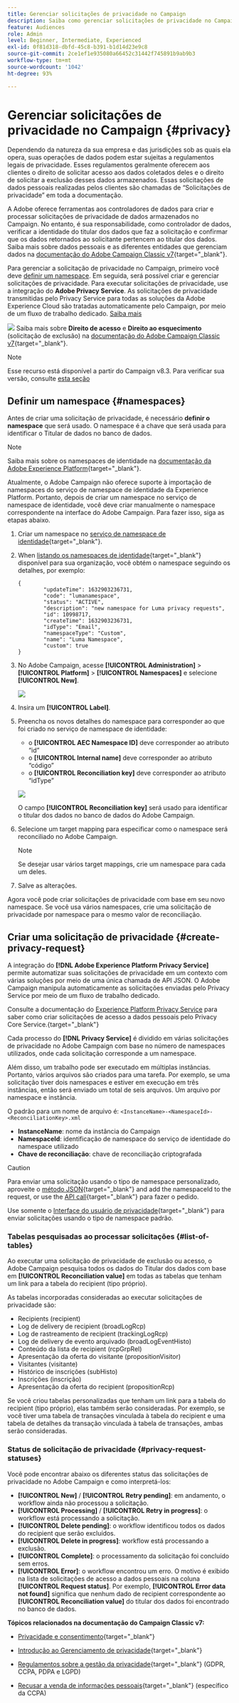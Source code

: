 ```yaml
---
title: Gerenciar solicitações de privacidade no Campaign
description: Saiba como gerenciar solicitações de privacidade no Campaign
feature: Audiences
role: Admin
level: Beginner, Intermediate, Experienced
exl-id: 0f81d318-dbfd-45c8-b391-b1d14d23e9c8
source-git-commit: 2ce1ef1e935080a66452c31442f745891b9ab9b3
workflow-type: tm+mt
source-wordcount: '1042'
ht-degree: 93%

---
```


# Gerenciar solicitações de privacidade no Campaign {#privacy}

Dependendo da natureza da sua empresa e das jurisdições sob as quais ela opera, suas operações de dados podem estar sujeitas a regulamentos legais de privacidade. Esses regulamentos geralmente oferecem aos clientes o direito de solicitar acesso aos dados coletados deles e o direito de solicitar a exclusão desses dados armazenados. Essas solicitações de dados pessoais realizadas pelos clientes são chamadas de “Solicitações de privacidade” em toda a documentação.

A Adobe oferece ferramentas aos controladores de dados para criar e processar solicitações de privacidade de dados armazenados no Campaign. No entanto, é sua responsabilidade, como controlador de dados, verificar a identidade do titular dos dados que faz a solicitação e confirmar que os dados retornados ao solicitante pertencem ao titular dos dados. Saiba mais sobre dados pessoais e as diferentes entidades que gerenciam dados na [documentação do Adobe Campaign Classic v7](https://experienceleague.adobe.com/docs/campaign-classic/using/getting-started/privacy/privacy-and-recommendations.html?lang=pt-BR#personal-data){target="_blank"}.


Para gerenciar a solicitação de privacidade no Campaign, primeiro você deve [definir um namespace](#namespaces). Em seguida, será possível criar e gerenciar solicitações de privacidade. Para executar solicitações de privacidade, use a integração do **Adobe Privacy Service**. As solicitações de privacidade transmitidas pelo Privacy Service para todas as soluções da Adobe Experience Cloud são tratadas automaticamente pelo Campaign, por meio de um fluxo de trabalho dedicado. [Saiba mais](#create-privacy-request)

![](../assets/do-not-localize/speech.png) Saiba mais sobre **Direito de acesso** e **Direito ao esquecimento** (solicitação de exclusão) na [documentação do Adobe Campaign Classic v7](https://experienceleague.adobe.com/docs/campaign-classic/using/getting-started/privacy/privacy-management.html?lang=pt-BR#right-access-forgotten){target="_blank"}.


>[!NOTE]
>
>Esse recurso está disponível a partir do Campaign v8.3. Para verificar sua versão, consulte [esta seção](compatibility-matrix.md#how-to-check-your-campaign-version-and-buildversion)

## Definir um namespace {#namespaces}

Antes de criar uma solicitação de privacidade, é necessário **definir o namespace** que será usado. O namespace é a chave que será usada para identificar o Titular de dados no banco de dados.

>[!NOTE]
>
>Saiba mais sobre os namespaces de identidade na [documentação da Adobe Experience Platform](https://experienceleague.adobe.com/docs/experience-platform/identity/namespaces.html?lang=pt-BR){target="_blank"}.

Atualmente, o Adobe Campaign não oferece suporte à importação de namespaces do serviço de namespace de identidade da Experience Platform. Portanto, depois de criar um namespace no serviço de namespace de identidade, você deve criar manualmente o namespace correspondente na interface do Adobe Campaign. Para fazer isso, siga as etapas abaixo.

<!--v7?
Three namespaces are available out-of-the-box: email, phone and mobile phone. If you need a different namespace (a recipient custom field, for example), you can create a new one from **[!UICONTROL Administration]** > **[!UICONTROL Platform]** > **[!UICONTROL Namespaces]**.

>[!NOTE]
>
>For optimal performance, it is recommended to use out-of-the-box namespaces.
-->

1. Criar um namespace no [serviço de namespace de identidade](https://developer.adobe.com/experience-platform-apis/references/identity-service/#tag/Identity-Namespace){target="_blank"}.

1. When [listando os namespaces de identidade](https://developer.adobe.com/experience-platform-apis/references/identity-service/#operation/getIdNamespaces){target="_blank"} disponível para sua organização, você obtém o namespace seguindo os detalhes, por exemplo:

   ```
   {
           "updateTime": 1632903236731,
           "code": "lumanamespace",
           "status": "ACTIVE",
           "description": "new namespace for Luma privacy requests",
           "id": 10998717,
           "createTime": 1632903236731,
           "idType": "Email",
           "namespaceType": "Custom",
           "name": "Luma Namespace",
           "custom": true
   }
   ```

1. No Adobe Campaign, acesse **[!UICONTROL Administration]** > **[!UICONTROL Platform]** > **[!UICONTROL Namespaces]** e selecione **[!UICONTROL New]**.

   ![](assets/privacy-namespaces-new.png)

1. Insira um **[!UICONTROL Label]**.

1. Preencha os novos detalhes do namespace para corresponder ao que foi criado no serviço de namespace de identidade:

   * o **[!UICONTROL AEC Namespace ID]** deve corresponder ao atributo “id”
   * o **[!UICONTROL Internal name]** deve corresponder ao atributo “código”
   * o **[!UICONTROL Reconciliation key]** deve corresponder ao atributo “idType”

   ![](assets/privacy-namespaces-details.png)

   O campo **[!UICONTROL Reconciliation key]** será usado para identificar o titular dos dados no banco de dados do Adobe Campaign.

1. Selecione um target mapping <!--(**[!UICONTROL Recipients]**, **[!UICONTROL Real time event]** or **[!UICONTROL Subscriptions]**)--> para especificar como o namespace será reconciliado no Adobe Campaign.

   >[!NOTE]
   >
   >Se desejar usar vários target mappings, crie um namespace para cada um deles.

1. Salve as alterações.

Agora você pode criar solicitações de privacidade com base em seu novo namespace. Se você usa vários namespaces, crie uma solicitação de privacidade por namespace para o mesmo valor de reconciliação.

## Criar uma solicitação de privacidade {#create-privacy-request}

A integração do **[!DNL Adobe Experience Platform Privacy Service]** permite automatizar suas solicitações de privacidade em um contexto com várias soluções por meio de uma única chamada de API JSON. O Adobe Campaign manipula automaticamente as solicitações enviadas pelo Privacy Service por meio de um fluxo de trabalho dedicado.

Consulte a documentação do [Experience Platform Privacy Service](https://experienceleague.adobe.com/docs/experience-platform/privacy/home.html?lang=pt-BR) para saber como criar solicitações de acesso a dados pessoais pelo Privacy Core Service.{target="_blank"}

Cada processo do **[!DNL Privacy Service]** é dividido em várias solicitações de privacidade no Adobe Campaign com base no número de namespaces utilizados, onde cada solicitação corresponde a um namespace.

Além disso, um trabalho pode ser executado em múltiplas instâncias. Portanto, vários arquivos são criados para uma tarefa. Por exemplo, se uma solicitação tiver dois namespaces e estiver em execução em três instâncias, então será enviado um total de seis arquivos. Um arquivo por namespace e instância.

O padrão para um nome de arquivo é: `<InstanceName>-<NamespaceId>-<ReconciliationKey>.xml`

* **InstanceName**: nome da instância do Campaign
* **NamespaceId**: identificação de namespace do serviço de identidade do namespace utilizado
* **Chave de reconciliação**: chave de reconciliação criptografada

>[!CAUTION]
>
>Para enviar uma solicitação usando o tipo de namespace personalizado, aproveite o [método JSON](https://experienceleague.adobe.com/docs/experience-platform/privacy/ui/user-guide.html?lang=pt-BR#json){target="_blank"} and add the namespaceId to the request, or use the [API call](https://experienceleague.adobe.com/docs/experience-platform/privacy/api/privacy-jobs.html?lang=br#access-delete){target="_blank"} para fazer o pedido.
>
>Use somente o [Interface do usuário de privacidade](https://experienceleague.adobe.com/docs/experience-platform/privacy/ui/user-guide.html?lang=br#request-builder){target="_blank"} para enviar solicitações usando o tipo de namespace padrão.

### Tabelas pesquisadas ao processar solicitações {#list-of-tables}

Ao executar uma solicitação de privacidade de exclusão ou acesso, o Adobe Campaign pesquisa todos os dados do Titular dos dados com base em **[!UICONTROL Reconciliation value]** em todas as tabelas que tenham um link para a tabela do recipient (tipo próprio). 

As tabelas incorporadas consideradas ao executar solicitações de privacidade são:

* Recipients (recipient)
* Log de delivery de recipient (broadLogRcp)
* Log de rastreamento de recipient (trackingLogRcp)
* Log de delivery de evento arquivado (broadLogEventHisto)
* Conteúdo da lista de recipient (rcpGrpRel)
* Apresentação da oferta do visitante (propositionVisitor)
* Visitantes (visitante)
* Histórico de inscrições (subHisto)
* Inscrições (inscrição)
* Apresentação da oferta do recipient (propositionRcp)

Se você criou tabelas personalizadas que tenham um link para a tabela do recipient (tipo próprio), elas também serão consideradas. Por exemplo, se você tiver uma tabela de transações vinculada à tabela do recipient e uma tabela de detalhes da transação vinculada à tabela de transações, ambas serão consideradas.
<!--
>[!CAUTION]
>
>If you perform Privacy batch requests using profile deletion workflows, please take into consideration the following remarks:
>* Profile deletion via workflows do not process children tables.
>* You need to handle the deletion for all the children tables.
>* Adobe recommends that you create an ETL workflow that add the lines to delete in the Privacy Access table and let the **[!UICONTROL Delete privacy requests data]** workflow perform the deletion. We suggest to limit to 200 profiles per day to delete for performance reasons.-->

### Status de solicitação de privacidade {#privacy-request-statuses}

Você pode encontrar abaixo os diferentes status das solicitações de privacidade no Adobe Campaign e como interpretá-los:

* **[!UICONTROL New]** / **[!UICONTROL Retry pending]**: em andamento, o workflow ainda não processou a solicitação.
* **[!UICONTROL Processing]** / **[!UICONTROL Retry in progress]**: o workflow está processando a solicitação.
* **[!UICONTROL Delete pending]**: o workflow identificou todos os dados do recipient que serão excluídos.
* **[!UICONTROL Delete in progress]**: workflow está processando a exclusão.
* **[!UICONTROL Complete]**: o processamento da solicitação foi concluído sem erros.
* **[!UICONTROL Error]**: o workflow encontrou um erro. O motivo é exibido na lista de solicitações de acesso a dados pessoais na coluna **[!UICONTROL Request status]**. Por exemplo, **[!UICONTROL Error data not found]** significa que nenhum dado de recipient correspondente ao **[!UICONTROL Reconciliation value]** do titular dos dados foi encontrado no banco de dados.

**Tópicos relacionados na documentação do Campaign Classic v7:**

* [Privacidade e consentimento](https://experienceleague.adobe.com/docs/campaign-classic/using/getting-started/privacy/privacy-and-recommendations.html?lang=pt-BR){target="_blank"}

* [Introdução ao Gerenciamento de privacidade](https://experienceleague.adobe.com/docs/campaign-classic/using/getting-started/privacy/privacy-management.html?lang=pt-BR){target="_blank"}

* [Regulamentos sobre a gestão da privacidade](https://experienceleague.adobe.com/docs/campaign-classic/using/getting-started/privacy/privacy-management.html?lang=pt-BR#privacy-management-regulations){target="_blank"} (GDPR, CCPA, PDPA e LGPD)

* [Recusar a venda de informações pessoais](https://experienceleague.adobe.com/docs/campaign-classic/using/getting-started/privacy/privacy-requests/privacy-requests-ccpa.html?lang=pt-BR){target="_blank"} (específico da CCPA)
